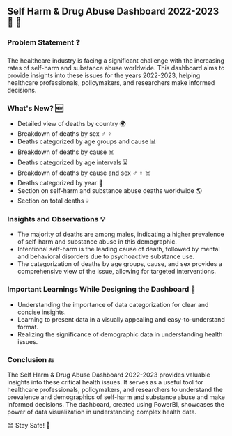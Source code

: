 ## Self Harm & Drug Abuse Dashboard 2022-2023 :hospital: :pill:

### Problem Statement :question:

The healthcare industry is facing a significant challenge with the increasing rates of self-harm and substance abuse worldwide. This dashboard aims to provide insights into these issues for the years 2022-2023, helping healthcare professionals, policymakers, and researchers make informed decisions.

### What's New? :new:

- Detailed view of deaths by country 🌍
- Breakdown of deaths by sex ♂️ ♀️
- Deaths categorized by age groups and cause 📊
- Breakdown of deaths by cause ☠️
- Deaths categorized by age intervals ⌛
- Breakdown of deaths by cause and sex ♂️ ♀️ ☠️
- Deaths categorized by year 📅
- Section on self-harm and substance abuse deaths worldwide 🌎
- Section on total deaths 💀

### Insights and Observations :bulb:

- The majority of deaths are among males, indicating a higher prevalence of self-harm and substance abuse in this demographic.
- Intentional self-harm is the leading cause of death, followed by mental and behavioral disorders due to psychoactive substance use.
- The categorization of deaths by age groups, cause, and sex provides a comprehensive view of the issue, allowing for targeted interventions.

### Important Learnings While Designing the Dashboard :book:

- Understanding the importance of data categorization for clear and concise insights.
- Learning to present data in a visually appealing and easy-to-understand format.
- Realizing the significance of demographic data in understanding health issues.

### Conclusion :end:

The Self Harm & Drug Abuse Dashboard 2022-2023 provides valuable insights into these critical health issues. It serves as a useful tool for healthcare professionals, policymakers, and researchers to understand the prevalence and demographics of self-harm and substance abuse and make informed decisions. The dashboard, created using PowerBI, showcases the power of data visualization in understanding complex health data.

😊 Stay Safe! 💓
